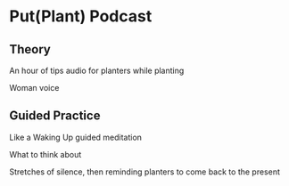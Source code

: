 # Put(Plant) Podcast

## Theory

An hour of tips audio for planters while planting

Woman voice

## Guided Practice

Like a Waking Up guided meditation

What to think about

Stretches of silence, then reminding planters to come back to the present
